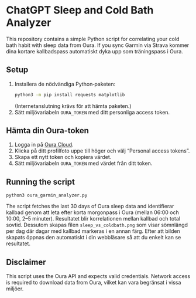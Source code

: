 # ChatGPT Sleep and Cold Bath Analyzer

This repository contains a simple Python script for correlating your cold bath
habit with sleep data from Oura. If you sync Garmin via Strava kommer dina
kortare kallbadspass automatiskt dyka upp som träningspass i Oura.

## Setup
1. Installera de nödvändiga Python‑paketen:
   ```bash
   python3 -m pip install requests matplotlib
   ```
    (Internetanslutning krävs för att hämta paketen.)
2. Sätt miljövariabeln `OURA_TOKEN` med ditt personliga access token.

## Hämta din Oura-token
1. Logga in på [Oura Cloud](https://cloud.ouraring.com/).
2. Klicka på ditt profilfoto uppe till höger och välj “Personal access tokens”.
3. Skapa ett nytt token och kopiera värdet.
4. Sätt miljövariabeln `OURA_TOKEN` med värdet från ditt token.

## Running the script
```
python3 oura_garmin_analyzer.py
```
The script fetches the last 30 days of Oura sleep data and
identifierar kallbad genom att leta efter korta morgonpass i Oura
(mellan 06:00 och 10:00, 2–5 minuter). Resultatet blir korrelationen
mellan kallbad och total sovtid. Dessutom skapas filen
`sleep_vs_coldbath.png` som visar sömnlängd per dag där dagar med
kallbad markeras i en annan färg.
Efter att bilden skapats öppnas den automatiskt i din webbläsare så att
du enkelt kan se resultatet.

## Disclaimer
This script uses the Oura API and expects valid credentials. Network access is
required to download data from Oura, vilket kan vara begränsat i vissa
miljöer.
